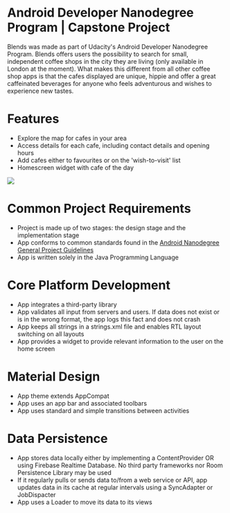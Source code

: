 # Android Developer Nanodegree Program | Capstone Project
Blends was made as part of Udacity's Android Developer Nanodegree Program. Blends offers users the possibility to search for small, independent coffee shops in the city they are living (only available in London at the moment). What makes this different from all other coffee shop apps is that the cafes displayed are unique, hippie and offer a great caffeinated beverages for anyone who feels adventurous and wishes to experience new tastes.

# Features
- Explore the map for cafes in your area 
- Access details for each cafe, including contact details and opening hours
- Add cafes either to favourites or on the 'wish-to-visit' list
- Homescreen widget with cafe of the day

![](screenshot_group.png)

# Common Project Requirements
- Project is made up of two stages: the design stage and the implementation stage 
- App conforms to common standards found in the [Android Nanodegree General Project Guidelines](http://udacity.github.io/android-nanodegree-guidelines/core.html)
- App is written solely in the Java Programming Language

# Core Platform Development
- App integrates a third-party library
- App validates all input from servers and users. If data does not exist or is in the wrong format, the app logs this fact and does not crash
- App keeps all strings in a strings.xml file and enables RTL layout switching on all layouts
- App provides a widget to provide relevant information to the user on the home screen

# Material Design
- App theme extends AppCompat
- App uses an app bar and associated toolbars
- App uses standard and simple transitions between activities

# Data Persistence
- App stores data locally either by implementing a ContentProvider OR using Firebase Realtime Database. No third party frameworks nor Room Persistence Library may be used
- If it regularly pulls or sends data to/from a web service or API, app updates data in its cache at regular intervals using a SyncAdapter or JobDispacter
- App uses a Loader to move its data to its views
